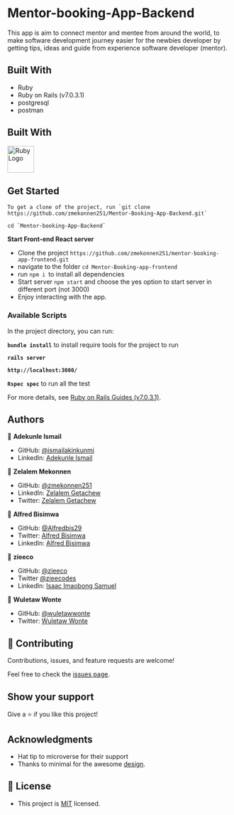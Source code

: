 # Mentor-booking-App-Backend

This app is aim to connect mentor and mentee from around the world, to make software development journey easier for the newbies developer by getting tips, ideas and guide from experience software developer (mentor).

## Built With

- Ruby
- Ruby on Rails (v7.0.3.1)
- postgresql
- postman

## Built With

<a href='https://www.ruby-lang.org/en/'><img src='https://external-content.duckduckgo.com/iu/?u=https%3A%2F%2F4.bp.blogspot.com%2F-lvBDcRp_jl8%2FVzRp2rLNttI%2FAAAAAAAAAYs%2F4YivgL8duHktR32feBMVY8kFqe2K2A4sQCLcB%2Fs1600%2Fruby-1212.png&f=1&nofb=1' height='60' alt='Ruby Logo' aria-label='https://www.ruby-lang.org/en/' /></a>

## Get Started

```
To get a clone of the project, run `git clone https://github.com/zmekonnen251/Mentor-Booking-App-Backend.git`

```

```
cd `Mentor-booking-App-Backend`
```
**Start Front-end React server**
- Clone the project `https://github.com/zmekonnen251/mentor-booking-app-frontend.git`
- navigate to the folder `cd Mentor-Booking-app-frontend`
- run `npm i `to install all dependencies
- Start server `npm start` and choose the yes option to start server in different port (not 3000)
- Enjoy interacting with the app.

### Available Scripts

In the project directory, you can run:

**`bundle install`** to install require tools for the project to run

**`rails server`**

**`http://localhost:3000/`**

**`Rspec spec`** to run all the test

For more details, see [Ruby on Rails Guides (v7.0.3.1)](https://guides.rubyonrails.org/).

## Authors

👤 **Adekunle Ismail**

- GitHub: [@ismailakinkunmi](https://github.com/ismailakinkunmi)
- LinkedIn: [Adekunle Ismail](https://www.linkedin.com/in/adismail4/)

👤 **Zelalem Mekonnen**

- GitHub: [@zmekonnen251](https://github.com/zmekonnen251)
- LinkedIn: [Zelalem Getachew](https://www.linkedin.com/in/zelalem-getachew/)
- Twitter: [Zelalem Getachew](https://twitter.com/mek_zela)

👤 **Alfred Bisimwa**

- GitHub: [@Alfredbis29](https://github.com/Alfredbis29)
- Twitter: [Alfred Bisimwa](https://twitter.com/AlfredBisimwa1)
- LinkedIn: [Alfred Bisimwa](https://www.linkedin.com/in/alfred-bisimwa-0501a81a8/)

👤 **zieeco**

- GitHub: [@zieeco](https://github.com/zieeco)
- Twitter [@zieecodes](https://twitter.com/zieecodes)
- LinkedIn: [Isaac Imaobong Samuel](https://www.linkedin.com/in/isaac-imaobong-samuel)

👤 **Wuletaw Wonte**

- GitHub: [@wuletawwonte](https://github.com/wuletawwonte)
- Twitter: [Wuletaw Wonte](https://twitter.com/wuletaww)

## 🤝 Contributing

Contributions, issues, and feature requests are welcome!

Feel free to check the [issues page](../../issues/).

## Show your support

Give a ⭐️ if you like this project!

## Acknowledgments

- Hat tip to microverse for their support
- Thanks to minimal for the awesome [design](https://www.behance.net/muratk).

## 📝 License

- This project is [MIT](./LICENSE) licensed.
